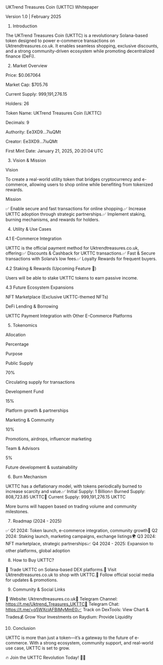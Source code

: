 UKTrend Treasures Coin (UKTTC) Whitepaper

Version 1.0 | February 2025

1. Introduction

The UKTrend Treasures Coin (UKTTC) is a revolutionary Solana-based token designed to power e-commerce transactions on Uktrendtreasures.co.uk. It enables seamless shopping, exclusive discounts, and a strong community-driven ecosystem while promoting decentralized finance (DeFi).

2. Market Overview

Price: $0.067064

Market Cap: $705.76

Current Supply: 999,191,276.15

Holders: 26

Token Name: UKTrend Treasures Coin (UKTTC)

Decimals: 9

Authority: Ee3XD9...7iuQMt

Creator: Ee3XD9...7iuQMt

First Mint Date: January 21, 2025, 20:20:04 UTC

3. Vision & Mission

Vision

To create a real-world utility token that bridges cryptocurrency and e-commerce, allowing users to shop online while benefiting from tokenized rewards.

Mission

✅ Enable secure and fast transactions for online shopping.✅ Increase UKTTC adoption through strategic partnerships.✅ Implement staking, burning mechanisms, and rewards for holders.

4. Utility & Use Cases

4.1 E-Commerce Integration

UKTTC is the official payment method for Uktrendtreasures.co.uk, offering:✅ Discounts & Cashback for UKTTC transactions.✅ Fast & Secure transactions with Solana’s low fees.✅ Loyalty Rewards for frequent buyers.

4.2 Staking & Rewards (Upcoming Feature 🚀)

Users will be able to stake UKTTC tokens to earn passive income.

4.3 Future Ecosystem Expansions

NFT Marketplace (Exclusive UKTTC-themed NFTs)

DeFi Lending & Borrowing

UKTTC Payment Integration with Other E-Commerce Platforms

5. Tokenomics

Allocation

Percentage

Purpose

Public Supply

70%

Circulating supply for transactions

Development Fund

15%

Platform growth & partnerships

Marketing & Community

10%

Promotions, airdrops, influencer marketing

Team & Advisors

5%

Future development & sustainability

6. Burn Mechanism

UKTTC has a deflationary model, with tokens periodically burned to increase scarcity and value.✅ Initial Supply: 1 Billion🔥 Burned Supply: 808,723.85 UKTTC💎 Current Supply: 999,191,276.15 UKTTC

More burns will happen based on trading volume and community milestones.

7. Roadmap (2024 - 2025)

✅ Q1 2024: Token launch, e-commerce integration, community growth🚀 Q2 2024: Staking launch, marketing campaigns, exchange listings🌍 Q3 2024: NFT marketplace, strategic partnerships📈 Q4 2024 - 2025: Expansion to other platforms, global adoption

8. How to Buy UKTTC?

🔹 Trade UKTTC on Solana-based DEX platforms.🔹 Visit Uktrendtreasures.co.uk to shop with UKTTC.🔹 Follow official social media for updates & promotions.

9. Community & Social Links

📢 Website: Uktrendtreasures.co.uk📢 Telegram Channel: https://t.me/Uktrend_Treasures_UKTTC📢 Telegram Chat: https://t.me/+q5WXciAFBiMyMmE0📈 Track on DexTools: View Chart & Trades💰 Grow Your Investments on Raydium: Provide Liquidity

10. Conclusion

UKTTC is more than just a token—it’s a gateway to the future of e-commerce. With a strong ecosystem, community support, and real-world use case, UKTTC is set to grow.

🔥 Join the UKTTC Revolution Today! 🚀🔥

